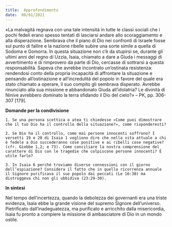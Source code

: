 ```yaml
---
title:  Approfondimento
date:  08/01/2021
---
```


«La malvagità regnava con una tale intensità in tutte le classi sociali che i pochi fedeli erano spesso tentati di lasciarsi andare allo scoraggiamento e alla disperazione. Sembrava che il piano di Dio nei confronti di Israele fosse sul punto di fallire e la nazione ribelle subire una sorte simile a quella di Sodoma e Gomorra. In questa situazione non c’è da stupirsi se, durante gli ultimi anni del regno di Uzzia, Isaia, chiamato a dare a Giuda i messaggi di avvertimento e di rimprovero da parte di Dio, cercasse di sottrarsi a questa responsabilità. Sapeva che avrebbe incontrato un’ostinata resistenza: rendendosi conto della propria incapacità di affrontare la situazione e pensando all’ostinazione e all’incredulità del popolo in favore del quale era stato chiamato a operare, il suo compito gli sembrava disperato. Avrebbe rinunciato alla sua missione e abbandonato Giuda all’idolatria? Le divinità di Ninive avrebbero dominato la terra sfidando il Dio del cielo?» – PK, pp. 306-307 [179].

**Domande per la condivisione**

`1.	Se una persona scettica o atea ti chiedesse «Come puoi dimostrare che il tuo Dio ha il controllo della situazione?», come risponderesti?`

`2.	Se Dio ha il controllo, come mai persone innocenti soffrono? I versetti 19 e 20 di Isaia 1 vogliono dire che nella vita attuale a chi è fedele a Dio succederanno cose positive e ai ribelli cose negative? (cfr. Giobbe 1,2; e 73). Come conciliare la nostra comprensione del carattere di Dio con le tragedie che colpiscono persone innocenti? È utile farlo?`

`3.	In Isaia 6 perché troviamo diverse connessioni con il giorno dell’espiazione? Considera il fatto che in quella ricorrenza annuale il Signore purificava il suo popolo dai peccati (Le 16:30) ma distruggeva chi non gli ubbidiva (23:29-30).`

**In sintesi**

Nel tempo dell’incertezza, quando la debolezza dei governanti era una triste evidenza, Isaia ebbe la grande visione del supremo Signore dell’universo. Pietrificato dall’inadeguatezza, ma purificato e arricchito dalla misericordia, Isaia fu pronto a compiere la missione di ambasciatore di Dio in un mondo ostile.